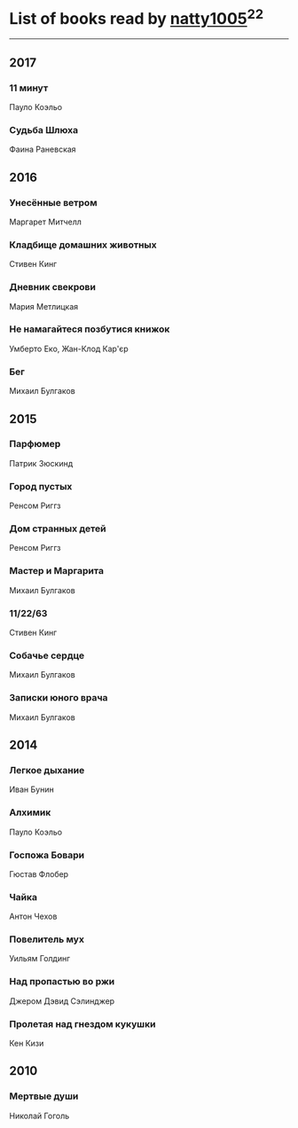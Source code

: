 # List of books read by [natty1005](http://vk.com/id145607502)<sup>22</sup>
---

## 2017

### 11 минут
Пауло Коэльо


### Судьба Шлюха
Фаина Раневская



## 2016

### Унесённые ветром
Маргарет Митчелл


### Кладбище домашних животных
Стивен Кинг


### Дневник свекрови
Мария Метлицкая


### Не намагайтеся позбутися книжок
Умберто Еко, Жан-Клод Кар'єр


### Бег
Михаил Булгаков



## 2015

### Парфюмер
Патрик Зюскинд


### Город пустых
Ренсом Риггз


### Дом странных детей
Ренсом Риггз


### Мастер и Маргарита
Михаил Булгаков


### 11/22/63
Стивен Кинг


### Собачье сердце
Михаил Булгаков


### Записки юного врача
Михаил Булгаков



## 2014

### Легкое дыхание
Иван Бунин


### Алхимик
Пауло Коэльо


### Госпожа Бовари
Гюстав Флобер


### Чайка
Антон Чехов


### Повелитель мух
Уильям Голдинг


### Над пропастью во ржи
Джером Дэвид Сэлинджер


### Пролетая над гнездом кукушки
Кен Кизи



## 2010

### Мертвые души
Николай Гоголь



